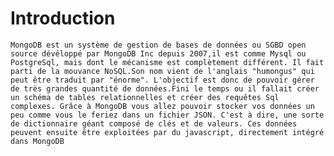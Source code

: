 # Introduction

	MongoDB est un système de gestion de bases de données ou SGBD open source dévéloppé par MongoDB Inc depuis 2007,il est comme Mysql ou PostgreSql, mais dont le mécanisme est complètement différent. Il fait parti de la mouvance NoSQL.Son nom vient de l'anglais "humongus" qui peut être traduit par "énorme". L'objectif est donc de pouvoir gérer de très grandes quantité de données.Fini le temps ou il fallait créer un schéma de tables relationnelles et créer des requêtes Sql complexes. Grâce à MongoDB vous allez pouvoir stocker vos données un peu comme vous le feriez dans un fichier JSON. C'est à dire, une sorte de dictionnaire géant composé de clés et de valeurs. Ces données peuvent ensuite être exploitées par du javascript, directement intégré dans MongoDB  
